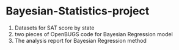 # Bayesian-Statistics-project
1. Datasets for SAT score by state
2. two pieces of OpenBUGS code for Bayesian Regression model
3. The analysis report for Bayesian Regression method
